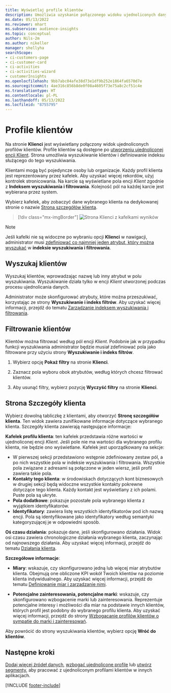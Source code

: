 ```yaml
---
title: Wyświetlaj profile klientów
description: Umożliwia uzyskanie połączonego widoku ujednoliconych danych klienta.
ms.date: 05/13/2022
ms.reviewer: mhart
ms.subservice: audience-insights
ms.topic: conceptual
author: Nils-2m
ms.author: nikeller
manager: shellyha
searchScope:
- ci-customers-page
- ci-customer-card
- ci-activities
- ci-activities-wizard
- customerInsights
ms.openlocfilehash: 9bb7abc04afe38d73e1df9b252e1864fa6570d7e
ms.sourcegitcommit: 4ae316c856b8de0f08a4605f73e75a8c2cf51c4e
ms.translationtype: HT
ms.contentlocale: pl-PL
ms.lasthandoff: 05/13/2022
ms.locfileid: "8755795"
---
```

# <a name="customer-profiles"></a>Profile klientów

Na stronie **Klienci** jest wyświetlany połączony widok ujednoliconych profilów klientów. Profile klientów są dostępne po [utworzeniu ujednoliconej encji Klient](data-unification.md). Strona umożliwia wyszukiwanie klientów i definiowanie indeksu służącego do tego wyszukiwania.

Klientami mogą być pojedyncze osoby lub organizacje. Każdy profil klienta jest reprezentowany przez kafelek. Aby uzyskać więcej rekordów, użyj kontrolek stronicowania. Na karcie są wyświetlane pola encji *Klient* zgodnie z **Indeksem wyszukiwania i filtrowania**. Kolejność pól na każdej karcie jest wybierana przez system.

Wybierz kafelek, aby zobaczyć dane wybranego klienta na dedykowanej stronie o nazwie [Strona szczegółów klienta](customer-profiles.md#customer-details-page).

> [!div class="mx-imgBorder"]
> ![Strona Klienci z kafelkami wyników](media/customers-page-result-tiles-B2C.png "Strona Klienci z kafelkami wyników")

> [!NOTE]
> Jeśli kafelki nie są widoczne po wybraniu opcji **Klienci** w nawigacji, administrator musi [zdefiniować co najmniej jeden atrybut, który można wyszukać](search-filter-index.md) w **indeksie wyszukiwania i filtrowania**.

## <a name="search-for-customers"></a>Wyszukaj klientów

Wyszukaj klientów, wprowadzając nazwę lub inny atrybut w polu wyszukiwania. Wyszukiwanie działa tylko w encji *Klient* utworzonej podczas procesu ujednolicania danych.

Administrator może skonfigurować atrybuty, które można przeszukiwać, korzystając ze strony **Wyszukiwanie i indeks filtrów**. Aby uzyskać więcej informacji, przejdź do tematu [Zarządzanie indeksem wyszukiwania i filtrowania](search-filter-index.md).

## <a name="filter-customers"></a>Filtrowanie klientów

Klientów można filtrować według pól encji *Klient*. Podobnie jak w przypadku funkcji wyszukiwania administrator będzie musiał zdefiniować pola jako filtrowane przy użyciu strony **Wyszukiwanie i indeks filtrów**.

1. Wybierz opcję **Pokaż filtry** na stronie **Klienci**.

1. Zaznacz pola wyboru obok atrybutów, według których chcesz filtrować klientów.

1. Aby usunąć filtry, wybierz pozycję **Wyczyść filtry** na stronie **Klienci**.

## <a name="customer-details-page"></a>Strona Szczegóły klienta

Wybierz dowolną tabliczkę z klientami, aby otworzyć **Stronę szczegółów klienta**. Ten widok zawiera zunifikowane informacje dotyczące wybranego klienta. Szczegóły klienta zawierają następujące informacje:

**Kafelek profilu klienta**: ten kafelek przedstawia różne wartości w ujednoliconej encji *Klient*. Jeśli pole nie ma wartości dla wybranego profilu klienta, nie będzie ono wyświetlane. Kafelek jest uporządkowany na sekcje:

- W pierwszej sekcji przedstawiono wstępnie zdefiniowany zestaw pól, a po nich wszystkie pola w indeksie wyszukiwania i filtrowania. Wszystkie pola związane z adresami są połączone w jeden wiersz, jeśli profil zawiera takie pola.
- **Kontakty tego klienta**: w środowiskach dotyczących kont biznesowych w drugiej sekcji będą widoczne wszystkie kontakty pokrewne dotyczące tego klienta. Każdy kontakt jest wyświetlany z ich polami. Puste pola są ukryte.
- **Pola dodatkowe**: pokazuje pozostałe pola wybranego klienta z wyjątkiem identyfikatorów.
- **Identyfikatory**: zawiera listę wszystkich identyfikatorów pod ich nazwą encji. Pola są identyfikowane jako identyfikatory według semantyki kategoryzującej je w odpowiedni sposób.

**Oś czasu działania**: pokazuje dane, jeśli skonfigurowano działania. Widok osi czasu zawiera chronologiczne działania wybranego klienta, zaczynając od najnowszego działania. Aby uzyskać więcej informacji, przejdź do tematu [Działania klienta](activities.md).

**Szczegółowe informacje**:

- **Miary**: wskazuje, czy skonfigurowano jedną lub więcej miar atrybutów klienta. Obejmują one obliczone KPI wokół Twoich klientów na poziomie klienta indywidualnego. Aby uzyskać więcej informacji, przejdź do tematu [Definiowanie miar i zarządzanie nimi](measures.md).

- **Potencjalne zainteresowania, potencjalne marki**: wskazuje, czy skonfigurowano wzbogacenie marki lub zainteresowania. Reprezentuje potencjalne interesy i możliwości dla miar na podstawie innych klientów, których profil jest podobny do wybranego profilu klienta. Aby uzyskać więcej informacji, przejdź do strony [Wzbogacanie profilów klientów o sympatie do marki i zainteresowań](enrichment-microsoft.md).

Aby powrócić do strony wyszukiwania klientów, wybierz opcję **Wróć do klientów**.

## <a name="next-steps"></a>Następne kroki

[Dodaj więcej źródeł danych](data-sources.md), [wzbogać ujednolicone profile](enrichment-hub.md) lub [utwórz segmenty](segments.md), aby pracować z ujednoliconym profilami klientów w innych aplikacjach.

[!INCLUDE [footer-include](includes/footer-banner.md)]
